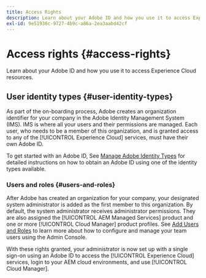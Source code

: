 ```yaml
---
title: Access Rights
description: Learn about your Adobe ID and how you use it to access Experience Cloud resources.
exl-id: 9e51936c-9727-4b9c-a86a-2ea3aabd42cf
---
```


# Access rights {#access-rights}

Learn about your Adobe ID and how you use it to access Experience Cloud resources.

## User identity types {#user-identity-types}

As part of the on-boarding process, Adobe creates an organization identifier for your company in the Adobe Identity Management System (IMS). IMS is where all your users and their permissions are managed. Each user, who needs to be a member of this organization, and is granted access to any of the [!UICONTROL Experience Cloud] services, must have their own Adobe ID. 

To get started with an Adobe ID, See [Manage Adobe Identity Types](https://helpx.adobe.com/enterprise/using/identity.html) for detailed instructions on how to obtain an Adobe ID using one of the identity types available.

### Users and roles {#users-and-roles}

After Adobe has created an organization for your company, your designated system administrator is added as the first member to this organization. By default, the system administrator receives administrator permissions. They are also assigned the [!UICONTROL AEM Managed Services] product and one or more [!UICONTROL Cloud Manager] product profiles. See [Add Users and Roles](/help/requirements/users-and-roles.md) to learn more about how to configure and manage your team users using the Admin Console.

With these rights granted, your administrator is now set up with a single sign-on using an Adobe ID to access the [!UICONTROL Experience Cloud] services, login to your AEM cloud environments, and use [!UICONTROL Cloud Manager].
